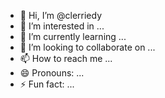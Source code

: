- 👋 Hi, I’m @clerriedy
- 👀 I’m interested in ...
- 🌱 I’m currently learning ...
- 💞️ I’m looking to collaborate on ...
- 📫 How to reach me ...
- 😄 Pronouns: ...
- ⚡ Fun fact: ...

<!---
clerriedy/clerriedy is a ✨ special ✨ repository because its `README.md` (this file) appears on your GitHub profile.
You can click the Preview link to take a look at your changes.
--->
